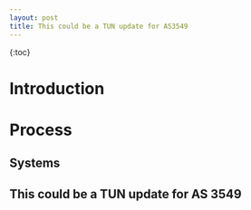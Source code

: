 ```yaml
---
layout: post
title: This could be a TUN update for AS3549
---
```

{:toc}
# Introduction

# Process

## Systems

## This could be a TUN update for AS 3549
